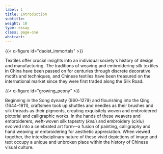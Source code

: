 ```yaml
---
label: 1
title: Introduction
subtitle:
weight: 10
type: essay
class: page-one
abstract:
---
```


{{< q-figure id="daoist_immortals" >}}

Textiles offer crucial insights into an individual society's history of design and manufacturing. The traditions of weaving and embroidering silk textiles in China have been passed on for centuries through discrete decorative motifs and techniques, and Chinese textiles have been treasured on the international market since they were first traded along the Silk Road.

{{< q-figure id="growing_peony" >}}

Beginning in the Song dynasty (960–1279) and flourishing into the Qing (1644–1911), craftsmen took up shuttles and needles as their brushes and silk threads as their pigments, creating exquisitely woven and embroidered pictorial and calligraphic works. In the hands of these weavers and embroiderers, weft-woven silk tapestry (*kesi*) and embroidery (*cixiu*) evolved into a celebrated art form—a fusion of painting, calligraphy and hand weaving or embroidering for aesthetic appreciation. When viewed together, the interdisciplinary nature of these vivid depictions of image and text occupy a unique and unbroken place within the history of Chinese visual culture.
